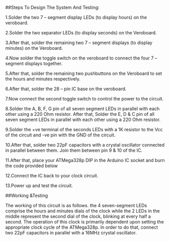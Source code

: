 ##Steps To Design The System And Testing:

1.Solder the two 7 – segment display LEDs (to display hours) on the veroboard.

2.Solder the two separator LEDs (to display seconds) on the Veroboard.

3.After that, solder the remaining two 7 – segment displays (to display minutes) on the Veroboard.

4.Now solder the toggle switch on the veroboard to connect the four 7 – segment displays together.

5.After that, solder the remaining two pushbuttons on the Veroboard to set the hours and minutes respectively.

6.After that, solder the 28 – pin IC base on the veroboard.

7.Now connect the second toggle switch to control the power to the circuit.

8.Solder the A, B, F, G pin of all seven segment LEDs in parallel with each other using a 220 Ohm resistor. After that, Solder the E, D & C pin of all seven segment LEDs in parallel with each other using a 220 Ohm resistor.

9.Solder the +ve terminal of the seconds LEDs with a 1K resistor to the Vcc of the circuit and -ve pin with the GND of the circuit.

10.After that, solder two 22pF capacitors with a crystal oscillator connected in parallel between them. Join them between pin 9 & 10 of the IC.

11.After that, place your ATMega328p DIP in the Arduino IC socket and burn the code provided below

12.Connect the IC back to your clock circuit.

13.Power up and test the circuit.


##Working &Testing

The working of this circuit is as follows. the 4 seven-segment LEDs comprise the hours and minutes dials of the clock while the 2 LEDs in the middle represent the second dial of the clock, blinking at every half a second. The operation of this clock is primarily dependent upon setting the appropriate clock cycle of the ATMega328p. In order to do that, connect two 22pF capacitors in parallel with a 16MHz crystal oscillator.




